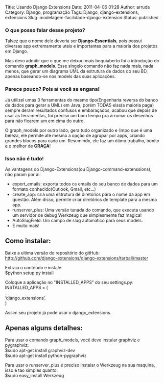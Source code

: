Title: Usando Django Extensions
Date: 2011-04-06 01:28
Author: arruda
Category: Django, programação
Tags: Django, django-extensions, extensions
Slug: modelagem-facilidade-django-extension
Status: published

### O que posso falar desse projeto?

Talvez que o nome dele deveria ser **Django-Essentials**, pois possui diversas app extremamente uteis e importantes para a maioria dos projetos em Django.

Mas devo admitir que o que me deixou mais boquiaberto foi a introdução do comando **graph\_models**. Esse singelo comando não faz nada mais, nada menos, que gerar um diagrama UML da estrutura de dados do seu BD, apenas baseando-se nos models das suas aplicações.

### Parece pouco? Pois aí você se engana!

Já utilizei umas 3 ferramentas do mesmo tipo(Engenharia reversa do banco de dados para gerar a UML) em Java, porém TODAS elas(a maioria paga) sempre deram resultados confusos e embaraçados, acabou que depois de usar as ferramentas, foi preciso um bom tempo pra arrumar os desenhos para não ficarem um em cima do outro.

O graph\_models por outro lado, gera tudo organizado e limpo que é uma beleza, ele permite até mesmo a opção de agrupar por apps, criando grandes blocos para cada um. Resumindo, ele faz um ótimo trabalho, bonito e o melhor de **GRAÇA**!

### Isso não é tudo!

As vantagens do Django-Extensions(ou Django-command-extenssions), não param por ai:

-   export\_emails: exporta todos os emails do seu banco de dados para um formato conhecido(Outlook, Gmail, etc...)
-   create\_app: cria uma estrutura de diretórios para o nome da app em questão. Além disso, permite criar diretórios de template para a mesma app.
-   runserver\_plus: Uma versão tunada do comando, que executa usando um servidor de debug Werkzeug que simplesmente faz magica!
-   AutoSlugField: Um campo de slug automatico para seus models.
-   E muito mais!

Como instalar:
--------------

Baixe a ultima versão do repositório do gitHub:  
<http://github.com/django-extensions/django-extensions/tarball/master>

Extraia o conteúdo e instale:  
\$python setup.py install

Coloque a aplicação no "INSTALLED\_APPS" do seu settings.py:  
INSTALLED\_APPS = (  
…  
‘django\_extensions’,  
)

Assim seu projeto já pode usar o django\_extensions.

Apenas alguns detalhes:
-----------------------

Para usar o comando graph\_models, você deve instalar graphviz e pygraphviz:  
\$sudo apt-get install graphviz-dev  
\$sudo apt-get install python-pygraphviz

Para usar o runserver\_plus é preciso instalar o Werkzeug na sua maquina, isso é tao simples quanto:  
\$sudo easy\_install Werkzeug

